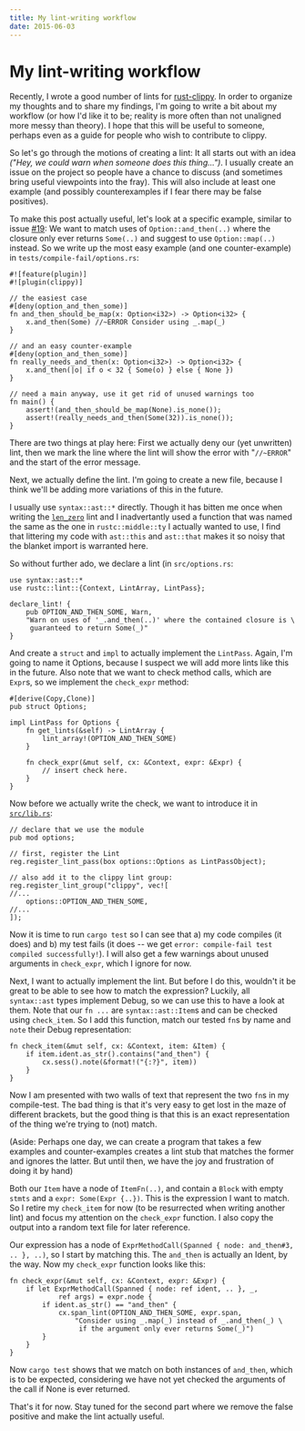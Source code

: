 ```yaml
---
title: My lint-writing workflow
date: 2015-06-03
---
```


My lint-writing workflow
========================

Recently, I wrote a good number of lints for 
[rust-clippy](https://github.com/Manishearth/rust-clippy). In order to 
organize my thoughts and to share my findings, I'm going to write a bit 
about my workflow (or how I'd like it to be; reality is more often than 
not unaligned more messy than theory). I hope that this will be useful 
to someone, perhaps even as a guide for people who wish to contribute 
to clippy.

So let's go through the motions of creating a lint: It all starts out 
with an idea *("Hey, we could warn when someone does this thing...")*. 
I usually create an issue on the project so people have a chance to 
discuss (and sometimes bring useful viewpoints into the fray). This 
will also include at least one example (and possibly counterexamples if 
I fear there may be false positives).

To make this post actually useful, let's look at a specific example, 
similar to issue 
[#19](https://github.com/Manishearth/rust-clippy/issues/19): We want to 
match uses of `Option::and_then(..)` where the closure only ever 
returns `Some(..)` and suggest to use `Option::map(..)` instead. So we 
write up the most easy example (and one counter-example) in 
`tests/compile-fail/options.rs`:

	#![feature(plugin)]
	#![plugin(clippy)]
	
	// the easiest case
	#[deny(option_and_then_some)]
	fn and_then_should_be_map(x: Option<i32>) -> Option<i32> {
		x.and_then(Some) //~ERROR Consider using _.map(_)
	}
	
	// and an easy counter-example
	#[deny(option_and_then_some)]
	fn really_needs_and_then(x: Option<i32>) -> Option<i32> {
		x.and_then(|o| if o < 32 { Some(o) } else { None })
	}
	
	// need a main anyway, use it get rid of unused warnings too
	fn main() {
		assert!(and_then_should_be_map(None).is_none());
		assert!(really_needs_and_then(Some(32)).is_none());
	}

There are two things at play here: First we actually deny our (yet
unwritten) lint, then we mark the line where the lint will show the 
error with "`//~ERROR`" and the start of the error message.

Next, we actually define the lint. I'm going to create a new file,
because I think we'll be adding more variations of this in the future.

I usually use `syntax::ast::*` directly. Though it has bitten me once 
when writing the 
[`len_zero`](https://github.com/Manishearth/rust-clippy/blob/master/src/len_zero.rs) 
lint and I inadvertantly used a function that was named the same as the 
one in `rustc::middle::ty` I actually wanted to use, I find that 
littering my code with `ast::this` and `ast::that` makes it so noisy 
that the blanket import is warranted here.

So without further ado, we declare a lint (in `src/options.rs`:

	use syntax::ast::*
	use rustc::lint::{Context, LintArray, LintPass};
	
	declare_lint! { 
		pub OPTION_AND_THEN_SOME, Warn,
		"Warn on uses of '_.and_then(..)' where the contained closure is \
		 guaranteed to return Some(_)"
	}

And create a `struct` and `impl` to actually implement the `LintPass`.
Again, I'm going to name it Options, because I suspect we will add more 
lints like this in the future. Also note that we want to check 
method calls, which are `Expr`s, so we implement the `check_expr`
method:

	#[derive(Copy,Clone)]
	pub struct Options;

	impl LintPass for Options {
		fn get_lints(&self) -> LintArray {
			lint_array!(OPTION_AND_THEN_SOME)
		}

		fn check_expr(&mut self, cx: &Context, expr: &Expr) {
			// insert check here.
		}
	}

Now before we actually write the check, we want to introduce it in 
[`src/lib.rs`](https://github.com/Manishearth/rust-clippy/blob/master/src/lib.rs):

	// declare that we use the module
	pub mod options;

	// first, register the Lint
    reg.register_lint_pass(box options::Options as LintPassObject);
    
    // also add it to the clippy lint group:
    reg.register_lint_group("clippy", vec![
    //...
		options::OPTION_AND_THEN_SOME,
	//...
	]);

Now it is time to run `cargo test` so I can see that a) my code
compiles (it does) and b) my test fails (it does -- we get 
`error: compile-fail test compiled successfully!`). I will also get a
few warnings about unused arguments in `check_expr`, which I ignore
for now.

Next, I want to actually implement the lint. But before I do this,
wouldn't it be great to be able to see how to match the expression?
Luckily, all `syntax::ast` types implement Debug, so we can use this
to have a look at them. Note that our `fn ...` are `syntax::ast::Item`s
and can be checked using `check_item`. So I add this function, match
our tested `fn`s by name and `note` their Debug representation:

	fn check_item(&mut self, cx: &Context, item: &Item) {
		if item.ident.as_str().contains("and_then") {
			cx.sess().note(&format!("{:?}", item))
		}
	}

Now I am presented with two walls of text that represent the two `fn`s
in my compile-test. The bad thing is that it's very easy to get lost in
the maze of different brackets, but the good thing is that this is an
exact representation of the thing we're trying to (not) match.

(Aside: Perhaps one day, we can create a program that takes a few 
examples and counter-examples creates a lint stub that matches the 
former and ignores the latter. But until then, we have the joy and 
frustration of doing it by hand)

Both our `Item` have a node of `ItemFn(..)`, and contain a `Block` with 
empty `stmts` and a `expr: Some(Expr {..})`. This is the expression I 
want to match. So I retire my `check_item` for now (to be resurrected 
when writing another lint) and focus my attention on the `check_expr` 
function. I also copy the output into a random text file for later 
reference.

Our expression has a node of 
`ExprMethodCall(Spanned { node: and_then#3, .. }, ..)`, so I start by
matching this. The `and_then` is actually an Ident, by the way. Now my
`check_expr` function looks like this:

	fn check_expr(&mut self, cx: &Context, expr: &Expr) {
		if let ExprMethodCall(Spanned { node: ref ident, .. }, _, 
				ref args) = expr.node {
			if ident.as_str() == "and_then" {
				cx.span_lint(OPTION_AND_THEN_SOME, expr.span,
					"Consider using _.map(_) instead of _.and_then(_) \
					 if the argument only ever returns Some(_)")
			}
		}
	}

Now `cargo test` shows that we match on both instances of `and_then`,
which is to be expected, considering we have not yet checked the
arguments of the call if None is ever returned.

That's it for now. Stay tuned for the second part where we remove the
false positive and make the lint actually useful.
